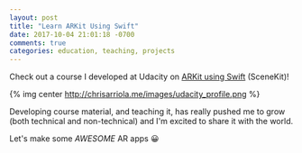 ```yaml
---
layout: post
title: "Learn ARKit Using Swift"
date: 2017-10-04 21:01:18 -0700
comments: true
categories: education, teaching, projects
---
```


Check out a course I developed at Udacity on [ARKit using Swift](https://www.udacity.com/course/learn-arkit--nd114) (SceneKit)!

{% img center http://chrisarriola.me/images/udacity_profile.png %}

Developing course material, and teaching it, has really pushed me to grow (both technical and non-technical) and I'm excited to share it with the world.

Let's make some _AWESOME_ AR apps 😀